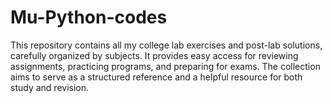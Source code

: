 # Mu-Python-codes
This repository contains all my college lab exercises and post-lab solutions, carefully organized by subjects. It provides easy access for reviewing assignments, practicing programs, and preparing for exams. The collection aims to serve as a structured reference and a helpful resource for both study and revision.
